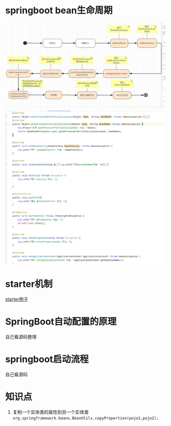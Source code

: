 # springboot bean生命周期
![bean生命周期](./1680164616863.jpg)
![bean生命周期代码](./1680164680863.jpg)

# starter机制
[starter例子](https://gitee.com/shenshuxin01/first_-spring-boot_-demo/tree/master/BootAutoConfigDemo)

# SpringBoot自动配置的原理
自己看源码整理

# springboot启动流程
自己看源码

# 知识点
1. 复制一个实体类的属性到另一个实体类
`org.springframework.beans.BeanUtils.copyProperties(pojo1,pojo2);`

